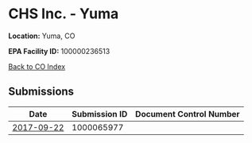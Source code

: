 # CHS Inc. - Yuma

**Location:** Yuma, CO

**EPA Facility ID:** 100000236513

[Back to CO Index](../../index.md)

## Submissions

| Date | Submission ID | Document Control Number |
|------|--------------|-------------------------|
| [2017-09-22](submissions/1000065977.md) | 1000065977 |  |
